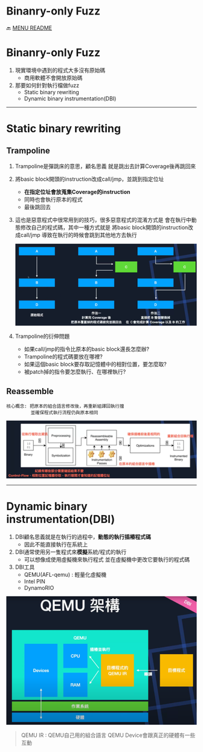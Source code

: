 Binanry-only Fuzz
===
🔙 [MENU README](./README.md)

# Binanry-only Fuzz
1. 現實環境中遇到的程式大多沒有原始碼
   - 商用軟體不會開放原始碼
2. 那要如何針對執行檔做fuzz
   - Static binary rewriting
   - Dynamic binary instrumentation(DBI)

---

# Static binary rewriting
## Trampoline
1. Trampoline是彈跳床的意思，顧名思義
   就是跳出去計算Coverage後再跳回來
2. 將basic block開頭的instruction改成call/jmp，並跳到指定位址
   - **在指定位址會放蒐集Coverage的instruction**
   - 同時也會執行原本的程式
   - 最後跳回去
3. 這也是惡意程式中很常用到的技巧，很多惡意程式的混淆方式是
   會在執行中動態修改自己的程式碼，其中一種方式就是
   將basic block開頭的instruction改成call/jmp
   導致在執行的時候會跳到其他地方去執行

   ![](./_src/Trampoline.png)

4. Trampoline的衍伸問題
   - 如果call/jmp的指令比原本的basic block還長怎麼辦?
   - Trampoline的程式碼要放在哪裡?
   - 如果這個basic block要存取記憶體中的相對位置，要怎麼取?
   - 被patch掉的指令要怎麼執行、在哪裡執行?

## Reassemble
```
核心概念: 把原本的組合語言修改後，再重新組譯回執行擋
         並確保程式執行流程仍與原本相同
```

![](./_src/Reassemble.png)

---


# Dynamic binary instrumentation(DBI)
1. DBI顧名思義就是在執行的過程中，**動態的執行插樁程式碼**
   - 因此不能直接執行在系統上
2. DBI通常使用另一隻程式來**模擬**系統/程式的執行
   - 可以想像成使用虛擬機來執行程式
     並在虛擬機中更改它要執行的程式碼
3. DBI工具
   - QEMU(AFL-qemu) : 輕量化虛擬機
   - Intel PIN
   - DynamoRIO

![](./_src/QEMUStructure.png)
> QEMU IR : QEMU自己用的組合語言
> QEMU Device會跟真正的硬體有一些互動